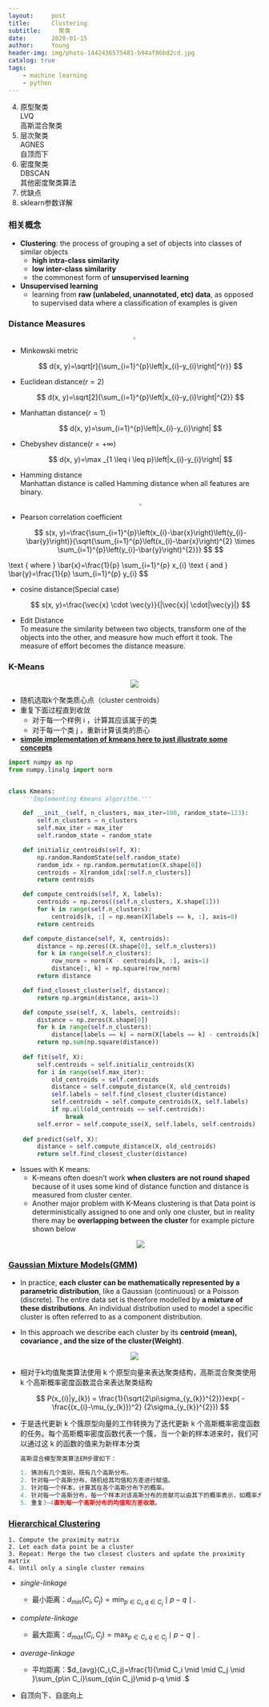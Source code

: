 ```yaml
---
layout:     post
title:      Clustering
subtitle:     聚类
date:       2020-01-15
author:     Young
header-img: img/photo-1442436575481-b94af86bd2cd.jpg
catalog: true
tags:
    - machine learning
    - python
---
```


 

4. 原型聚类  
    LVQ  
    高斯混合聚类  
5. 层次聚类  
    AGNES  
    自顶而下  
6. 密度聚类  
    DBSCAN  
    其他密度聚类算法  
7. 优缺点  
8. sklearn参数详解  





### 相关概念

- **Clustering**: the process of grouping a set of objects into classes of similar objects
  - **high intra-class similarity** 
  - **low inter-class similarity** 
  - the commonest form of **unsupervised learning**
- **Unsupervised learning** 
  - learning from **raw (unlabeled, unannotated, etc) data**, as opposed to supervised data where a classification of examples is given

### Distance Measures

<p align="center">
  <img src="https://github.com/Julian-young/Julian-young.github.io/raw/dev-jiale/img/WX20200115-224253@2x.png" style="zoom:30%" />
</p>

- Minkowski metric
  <p align="center">
  $$
  d(x, y)=\sqrt[r]{\sum_{i=1}^{p}\left|x_{i}-y_{i}\right|^{r}}
  $$
  </p>
  
- Euclidean distance($r=2$)
  <p align="center">
  $$
  d(x, y)=\sqrt[2]{\sum_{i=1}^{p}\left|x_{i}-y_{i}\right|^{2}}
  $$
  </p>
  
- Manhattan distance($r=1$)
  <p align="center">
  $$
  d(x, y)=\sum_{i=1}^{p}\left|x_{i}-y_{i}\right|
  $$
  </p>
  
- Chebyshev distance($r=+\infty$)
  <p align="center">
  $$
  d(x, y)=\max _{1 \leq i \leq p}\left|x_{i}-y_{i}\right|
  $$
  </p>
  
- Hamming distance
  <br>
  Manhattan distance is called Hamming distance when all features are binary.
  <p align="center">
    <img src="https://github.com/Julian-young/Julian-young.github.io/raw/dev-jiale/img/WX20200115-225620@2x.png" style="zoom:30%" />
  </p>

- Pearson correlation coefficient
  <p align="center">
  $$
  s(x, y)=\frac{\sum_{i=1}^{p}\left(x_{i}-\bar{x}\right)\left(y_{i}-\bar{y}\right)}{\sqrt{\sum_{i=1}^{p}\left(x_{i}-\bar{x}\right)^{2} \times \sum_{i=1}^{p}\left(y_{i}-\bar{y}\right)^{2}}}
  $$
  $$
\text { where } \bar{x}=\frac{1}{p} \sum_{i=1}^{p} x_{i} \text { and } \bar{y}=\frac{1}{p} \sum_{i=1}^{p} y_{i}
  $$
  </p>
  
- cosine distance(Special case)
  <p align="center">
  $$
  s(x, y)=\frac{\vec{x} \cdot \vec{y}}{|\vec{x}| \cdot|\vec{y}|}
  $$
  </p>
  
- Edit Distance
  <br>
  To measure the similarity between two objects, transform one of the objects into the other, and measure how much effort it took. The measure of effort becomes the distance measure.



### K-Means

<p align="center">
  <img src="https://stanford.edu/~cpiech/cs221/img/kmeansMath.png" style="zoom:100%" />
</p>

- 随机选取k个聚类质心点（cluster centroids）
- 重复下面过程直到收敛
  - 对于每一个样例 i ，计算其应该属于的类
  - 对于每一个类 j ，重新计算该类的质心
- **[simple implementation of kmeans here to just illustrate some concepts](https://towardsdatascience.com/k-means-clustering-algorithm-applications-evaluation-methods-and-drawbacks-aa03e644b48a)**

```python
import numpy as np
from numpy.linalg import norm


class Kmeans:
    '''Implementing Kmeans algorithm.'''

    def __init__(self, n_clusters, max_iter=100, random_state=123):
        self.n_clusters = n_clusters
        self.max_iter = max_iter
        self.random_state = random_state

    def initializ_centroids(self, X):
        np.random.RandomState(self.random_state)
        random_idx = np.random.permutation(X.shape[0])
        centroids = X[random_idx[:self.n_clusters]]
        return centroids

    def compute_centroids(self, X, labels):
        centroids = np.zeros((self.n_clusters, X.shape[1]))
        for k in range(self.n_clusters):
            centroids[k, :] = np.mean(X[labels == k, :], axis=0)
        return centroids

    def compute_distance(self, X, centroids):
        distance = np.zeros((X.shape[0], self.n_clusters))
        for k in range(self.n_clusters):
            row_norm = norm(X - centroids[k, :], axis=1)
            distance[:, k] = np.square(row_norm)
        return distance

    def find_closest_cluster(self, distance):
        return np.argmin(distance, axis=1)

    def compute_sse(self, X, labels, centroids):
        distance = np.zeros(X.shape[0])
        for k in range(self.n_clusters):
            distance[labels == k] = norm(X[labels == k] - centroids[k], axis=1)
        return np.sum(np.square(distance))
    
    def fit(self, X):
        self.centroids = self.initializ_centroids(X)
        for i in range(self.max_iter):
            old_centroids = self.centroids
            distance = self.compute_distance(X, old_centroids)
            self.labels = self.find_closest_cluster(distance)
            self.centroids = self.compute_centroids(X, self.labels)
            if np.all(old_centroids == self.centroids):
                break
        self.error = self.compute_sse(X, self.labels, self.centroids)
    
    def predict(self, X):
        distance = self.compute_distance(X, old_centroids)
        return self.find_closest_cluster(distance)
```

- Issues with K means: 
  - K-means often doesn’t work **when clusters are not round shaped** because of it uses some kind of distance function and distance is measured from cluster center. 	
  - Another major problem with K-Means clustering is that Data point is deterministically assigned to one and only one cluster, but in reality there may be **overlapping between the cluster** for example picture shown below
  <p align="center">
    <img src="https://miro.medium.com/max/1826/0*uQTamSp8hAcnJPl0." style="zoom:100%" />
  </p>

### **[Gaussian Mixture Models(GMM)](https://home.deib.polimi.it/matteucc/Clustering/tutorial_html/mixture.html)**

- In practice, **each cluster can be mathematically represented by a parametric distribution**, like a Gaussian (continuous) or a Poisson (discrete). The entire data set is therefore modelled by **a mixture of these distributions**. An individual distribution used to model a specific cluster is often referred to as a component distribution.

- In this approach we describe each cluster by its **centroid (mean), covariance , and the size of the cluster(Weight)**.

<p align="center">
  <img src="https://miro.medium.com/max/1864/0*W7QWSZOJm-l-_m96." style="zoom:100%" />
</p>

- 相对于k均值聚类算法使用 k 个原型向量来表达聚类结构，高斯混合聚类使用 k 个高斯概率密度函数混合来表达聚类结构
  <p align="center">
  $$
  P(x_{i}|y_{k}) = \frac{1}{\sqrt{2\pi\sigma_{y_{k}}^{2}}}exp( -\frac{(x_{i}-\mu_{y_{k}})^2}  {2\sigma_{y_{k}}^{2}})
  $$
  </p>

- 于是迭代更新 k 个簇原型向量的工作转换为了迭代更新 k 个高斯概率密度函数的任务。每个高斯概率密度函数代表一个簇，当一个新的样本进来时，我们可以通过这 k 的函数的值来为新样本分类
  ```python
  高斯混合模型聚类算法EM步骤如下：
  
  1. 猜测有几个类别，既有几个高斯分布。
  2. 针对每一个高斯分布，随机给其均值和方差进行赋值。
  3. 针对每一个样本，计算其在各个高斯分布下的概率。
  4. 针对每一个高斯分布，每一个样本对该高斯分布的贡献可以由其下的概率表示，如概率大则表示贡献大，反之亦然。这样把样本对该高斯分布的贡献作为权重来计算加权的均值和方差。之后替代其原本的均值和方差。
  5. 重复3~4直到每一个高斯分布的均值和方差收敛。
  ```

### [Hierarchical Clustering](https://home.deib.polimi.it/matteucc/Clustering/tutorial_html/hierarchical.html)

```
1. Compute the proximity matrix
2. Let each data point be a cluster
3. Repeat: Merge the two closest clusters and update the proximity matrix
4. Until only a single cluster remains
```

- *single-linkage*
  - 最小距离：$d_{min}(C_i,C_j)=\min_{p\in C_i,q\in C_j}\mid p-q \mid .$  
- *complete-linkage*
  - 最大距离：$d_{max}(C_i,C_j)=\max_{p\in C_i,q\in C_j}\mid p-q \mid .$  
- *average-linkage*
  - 平均距离：$d_{avg}(C_i,C_j)=\frac{1}{\mid C_i \mid \mid C_j \mid }\sum_{p\in C_i}\sum_{q\in C_j}\mid p-q \mid .$  

- 自顶向下、自底向上

### 
